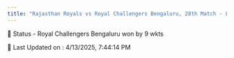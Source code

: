 ```yaml
---
title: "Rajasthan Royals vs Royal Challengers Bengaluru, 28th Match - Live Cricket Score"
---
```


📑 Status - Royal Challengers Bengaluru won by 9 wkts

📝 Last Updated on : 4/13/2025, 7:44:14 PM  

